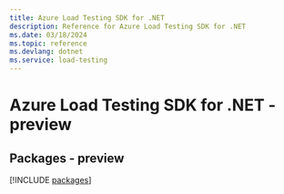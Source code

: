 ```yaml
---
title: Azure Load Testing SDK for .NET
description: Reference for Azure Load Testing SDK for .NET
ms.date: 03/18/2024
ms.topic: reference
ms.devlang: dotnet
ms.service: load-testing
---
```

# Azure Load Testing SDK for .NET - preview
## Packages - preview
[!INCLUDE [packages](load-testing-index.md)]